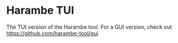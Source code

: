 # Harambe TUI
The TUI version of the Harambe tool.
For a GUI version, check out https://github.com/harambe-tool/gui
